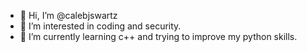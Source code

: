 - 👋 Hi, I’m @calebjswartz
- 👀 I’m interested in coding and security.
- 🌱 I’m currently learning c++ and trying to improve my python skills.
